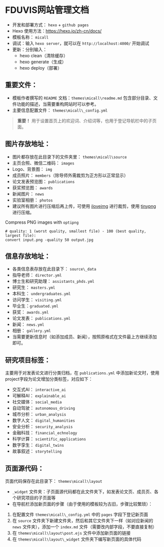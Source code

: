 # FDUVIS网站管理文档
- 开发和部署方式： `hexo` + `github pages`
- Hexo 使用方法：https://hexo.io/zh-cn/docs/
- 模板名称： `micall`
- 调试：输入 `hexo server`，就可以在 `http://localhost:4000/` 开始调试
- 更新：分别输入：
    - hexo clean（清除缓存）
    - hexo generate（生成）
    - hexo deploy（部署）

## 重要文件：
- 模板作者撰写的 `README` 文档：`themes\micall\readme.md` 包含部分目录、文件功能的描述，当需要重构网站时可以参考。
- 主要信息配置文件： `themes\micall\_config.yml` 
> **重要！** 用于设置首页上的欢迎词、介绍词等，也用于登记导航栏中的子页面。

## 图片存放地址：
- 图片都存放在此目录下的文件夹里： `themes\micall\source`
- 主页合照、微信二维码： `images`
- Logo、背景图： `img`
- 成员照片： `members`（除导师外需裁剪为正方形以正常显示）
- 论文发表预览图： `publications`
- 获奖预览图： `awards`
- 新闻图片： `news`
- 实验室相册： `photos`
- 建议所有图片进行压缩后再上传，可使用 [iloveimg](https://www.iloveimg.com/) 进行裁剪，使用 [tinypng](https://tinify.com/web) 进行压缩。

Compress PNG images with `optipng`
```shell
# quality: 1 (worst quality, smallest file) - 100 (best quality, largest file):
convert input.png -quality 50 output.jpg
```

## 信息存放地址：
- 各类信息表存放在此目录下： `source\_data`
- 指导老师： `director.yml`
- 博士生和研究助理： `assistants_phds.yml`
- 研究生： `masters.yml`
- 本科生： `undergraduates.yml`
- 访问学生： `visiting.yml`
- 毕业生：`graduated.yml`
- 获奖： `awards.yml`
- 论文发表： `publications.yml`
- 新闻： `news.yml`
- 相册： `gallery.yml`
- 当需要更新信息时（如添加成员、新闻），按照原格式在文件最上方继续添加即可。

## 研究项目标签：
主要用于对发表论文进行分类归档，在 `publications.yml` 中添加新论文时，使用project字段为论文增加分类标签，对应如下：
- 交互式AI： `interactive_ai`
- 可解释AI： `explainable_ai`
- 社交媒体： `social_media`
- 自动驾驶： `autonomous_driving`
- 城市分析： `urban_analysis`
- 数字人文： `digital_humanities`
- 安全分析： `security_analysis`
- 金融科技： `financial_echnology`
- 科学计算： `scientific_applications`
- 数字孪生： `digital_twins`
- 故事叙述： `storytelling`

## 页面源代码：
页面代码保存在此目录下： `themes\micall\layout`
- `_widget` 文件夹：子页面源代码都在此文件夹下，如发表论文页、成员页、各个研究项目的子页面等
- 在导航栏添加新页面的步骤（由于使用的模板较为古旧，步骤比较繁琐）：
1. 在配置文件 `themes\micall\_config.yml` 中的 `pages` 字段下登记新页面
2. 在 `source` 文件夹下新建文件夹，然后和其它文件夹下一样（如对应新闻的 `news` 文件夹），添加一个 `index.md` 文件（需要改内部字段，不要直接复制）
3. 在 `themes\micall\layout\post.ejs` 文件中添加新页面的链接
4. 在 `themes\micall\layout\_widget` 文件夹下编写新页面的具体代码